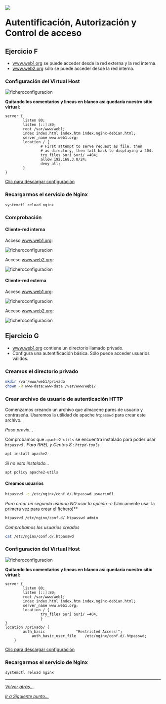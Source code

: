<img src="../../imagenes/MI-LICENCIA88x31.png" style="float: left; margin-right: 10px;" />

# Autentificación, Autorización y Control de acceso

## Ejercicio F

- www.web1.org se puede acceder desde la red externa y la red interna.
- www.web2.org sólo se puede acceder desde la red interna.

### Configuración del Virtual Host

![ficheroconfiguracion](../../imagenes/web2Restricciones.png)

**Quitando los comentarios y lineas en blanco así quedaría nuestro sitio virtual:**

```nginx
server {
        listen 80;
        listen [::]:80;
        root /var/www/web1;
        index index.html index.htm index.nginx-debian.html;
        server_name www.web1.org;
        location / {
                # First attempt to serve request as file, then
                # as directory, then fall back to displaying a 404.
                try_files $uri $uri/ =404;
                allow 192.168.3.0/24;
                deny all;
        }
}
```
[Clic para descargar configuración](../../ficherosConfiguracion/web2.org.EjercicioF.conf)

### Recargarmos el servicio de Nginx

```bash
systemctl reload nginx
```

### Comprobación

#### Cliente-red interna

Acceso www.web1.org:

![ficheroconfiguracion](../../imagenes/web1RectricionesInterna.jpg)

Acceso www.web2.org:

![ficheroconfiguracion](../../imagenes/web2RectricionesInterna.jpg)

#### Cliente-red externa

Acceso www.web1.org:

![ficheroconfiguracion](../../imagenes/web1Restricciones.jpg)

Acceso www.web2.org:

![ficheroconfiguracion](../../imagenes/accesoWeb2EjercicioF.jpg)

## Ejercicio G

- www.web1.org contiene un directorio llamado privado.
- Configura una autentificación básica. Sólo puede acceder usuarios válidos.

### Creamos el directorio privado

```bash
mkdir /var/www/web1/privado
chown -R www-data:www-data /var/www/web1/ 
```

### Crear archivo de usuario de autenticación HTTP

Comenzamos creando un archivo que almacene pares de usuario y contraseña. Usaremos la utilidad de apache ``htpasswd`` para crear este archivo.

*Paso previo...*

Comprobamos que ``apache2-utils`` se encuentra instalado para poder usar ``htpasswd`` .
*Para RHEL y Centos 8 : ``httpd-tools``*

```bash
apt install apache2-
```
*Si no esta instalado...*

```bash
apt policy apache2-utils
```

#### Creamos usuarios

```bash
htpasswd -c /etc/nginx/conf.d/.htpasswd usuario01
```

*Para crear un segundo usuario NO usar la opción -c.*(Unicamente usar la primera vez para crear el fichero)**

```bash
htpasswd /etc/nginx/conf.d/.htpasswd admin
```
*Comprobamos los usuarios creados*

```bash
cat /etc/nginx/conf.d/.htpasswd
```

### Configuración del Virtual Host

![ficheroconfiguracion](../../imagenes/coniguracionEjercicioG.png)

**Quitando los comentarios y lineas en blanco así quedaría nuestro sitio virtual:**

```nginx
server {
        listen 80;
        listen [::]:80;
        root /var/www/web1;
        index index.html index.htm index.nginx-debian.html;
        server_name www.web1.org;
        location / {
                try_files $uri $uri/ =404;
                }
}
location /privado/ {
		auth_basic           	"Restricted Access!";
    		auth_basic_user_file 	/etc/nginx/conf.d/.htpasswd; 
	}
```
[Clic para descargar configuración](../../ficherosConfiguracion/web1.org.EjercicioG.conf)

### Recargarmos el servicio de Nginx

```bash
systemctl reload nginx
```

<!-- ### Comprobación

#### Cliente-red externa

Acceso www.web1.org:

![ficheroconfiguracion](../../imagenes/web1Restricciones.jpg) -->

________________________________________
*[Volver atrás...](../CasosPracticos.md)*

*[Ir a Siguiente punto...](./seguridad.md)*
